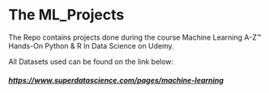 # The ML_Projects
The Repo contains projects done during the course Machine Learning A-Z™ Hands-On Python & R In Data Science on Udemy.

All Datasets used can be found on the link below:
##### https://www.superdatascience.com/pages/machine-learning
